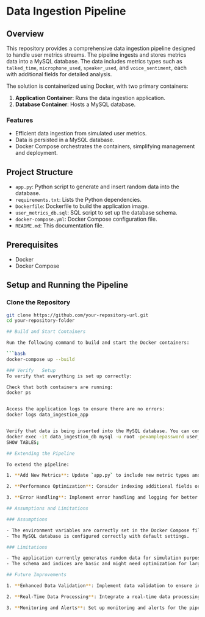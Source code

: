 # Data Ingestion Pipeline

## Overview

This repository provides a comprehensive data ingestion pipeline designed to handle user metrics streams. The pipeline ingests and stores metrics data into a MySQL database. The data includes metrics types such as `talked_time`, `microphone_used`, `speaker_used`, and `voice_sentiment`, each with additional fields for detailed analysis.

The solution is containerized using Docker, with two primary containers:
1. **Application Container**: Runs the data ingestion application.
2. **Database Container**: Hosts a MySQL database.

### Features
- Efficient data ingestion from simulated user metrics.
- Data is persisted in a MySQL database.
- Docker Compose orchestrates the containers, simplifying management and deployment.

## Project Structure

  - `app.py`: Python script to generate and insert random data into the database.
  - `requirements.txt`: Lists the Python dependencies.
  - `Dockerfile`: Dockerfile to build the application image.
  - `user_metrics_db.sql`: SQL script to set up the database schema.
  - `docker-compose.yml`: Docker Compose configuration file.
  - `README.md`: This documentation file.

## Prerequisites

- Docker
- Docker Compose

## Setup and Running the Pipeline

### Clone the Repository

```bash
git clone https://github.com/your-repository-url.git
cd your-repository-folder

## Build and Start Containers

Run the following command to build and start the Docker containers:

```bash
docker-compose up --build

### Verify   Setup
To verify that everything is set up correctly:

Check that both containers are running:
docker ps


Access the application logs to ensure there are no errors:
docker logs data_ingestion_app


Verify that data is being inserted into the MySQL database. You can connect to the MySQL container and check the tables:
docker exec -it data_ingestion_db mysql -u root -pexamplepassword user_metrics
SHOW TABLES;

## Extending the Pipeline

To extend the pipeline:

1. **Add New Metrics**: Update `app.py` to include new metric types and adjust the database schema accordingly.

2. **Performance Optimization**: Consider indexing additional fields or partitioning tables based on the volume of data.

3. **Error Handling**: Implement error handling and logging for better reliability.

## Assumptions and Limitations

### Assumptions

- The environment variables are correctly set in the Docker Compose file.
- The MySQL database is configured correctly with default settings.

### Limitations

- The application currently generates random data for simulation purposes.
- The schema and indices are basic and might need optimization for large-scale production use.

## Future Improvements

1. **Enhanced Data Validation**: Implement data validation to ensure integrity.

2. **Real-Time Data Processing**: Integrate a real-time data processing framework.

3. **Monitoring and Alerts**: Set up monitoring and alerts for the pipeline and database
